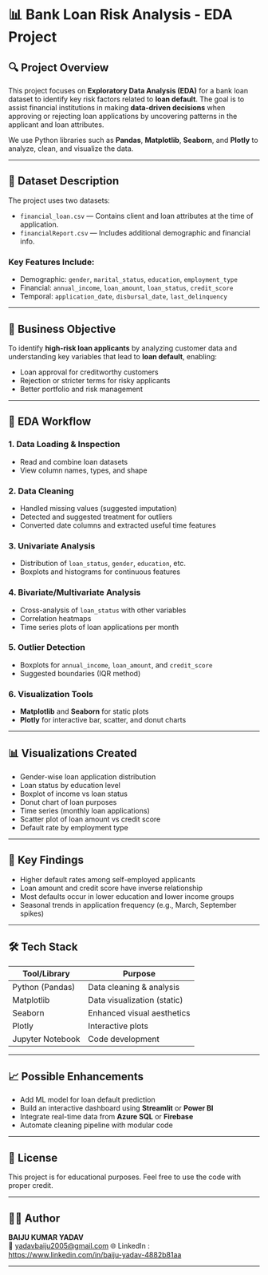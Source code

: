 # 📊 Bank Loan Risk Analysis - EDA Project

## 🔍 Project Overview

This project focuses on **Exploratory Data Analysis (EDA)** for a bank loan dataset to identify key risk factors related to **loan default**. The goal is to assist financial institutions in making **data-driven decisions** when approving or rejecting loan applications by uncovering patterns in the applicant and loan attributes.

We use Python libraries such as **Pandas**, **Matplotlib**, **Seaborn**, and **Plotly** to analyze, clean, and visualize the data.

---

## 📁 Dataset Description

The project uses two datasets:

- `financial_loan.csv` — Contains client and loan attributes at the time of application.
- `financialReport.csv` — Includes additional demographic and financial info.

### Key Features Include:
- Demographic: `gender`, `marital_status`, `education`, `employment_type`
- Financial: `annual_income`, `loan_amount`, `loan_status`, `credit_score`
- Temporal: `application_date`, `disbursal_date`, `last_delinquency`

---

## 🎯 Business Objective

To identify **high-risk loan applicants** by analyzing customer data and understanding key variables that lead to **loan default**, enabling:
- Loan approval for creditworthy customers
- Rejection or stricter terms for risky applicants
- Better portfolio and risk management

---

## 🧠 EDA Workflow

### 1. Data Loading & Inspection
- Read and combine loan datasets
- View column names, types, and shape

### 2. Data Cleaning
- Handled missing values (suggested imputation)
- Detected and suggested treatment for outliers
- Converted date columns and extracted useful time features

### 3. Univariate Analysis
- Distribution of `loan_status`, `gender`, `education`, etc.
- Boxplots and histograms for continuous features

### 4. Bivariate/Multivariate Analysis
- Cross-analysis of `loan_status` with other variables
- Correlation heatmaps
- Time series plots of loan applications per month

### 5. Outlier Detection
- Boxplots for `annual_income`, `loan_amount`, and `credit_score`
- Suggested boundaries (IQR method)

### 6. Visualization Tools
- **Matplotlib** and **Seaborn** for static plots
- **Plotly** for interactive bar, scatter, and donut charts

---

## 📊 Visualizations Created

- Gender-wise loan application distribution
- Loan status by education level
- Boxplot of income vs loan status
- Donut chart of loan purposes
- Time series (monthly loan applications)
- Scatter plot of loan amount vs credit score
- Default rate by employment type

---

## 📌 Key Findings

- Higher default rates among self-employed applicants
- Loan amount and credit score have inverse relationship
- Most defaults occur in lower education and lower income groups
- Seasonal trends in application frequency (e.g., March, September spikes)

---

## 🛠️ Tech Stack

| Tool/Library     | Purpose                     |
|------------------|-----------------------------|
| Python (Pandas)  | Data cleaning & analysis    |
| Matplotlib       | Data visualization (static) |
| Seaborn          | Enhanced visual aesthetics  |
| Plotly           | Interactive plots           |
| Jupyter Notebook | Code development            |

---

## 📈 Possible Enhancements

- Add ML model for loan default prediction
- Build an interactive dashboard using **Streamlit** or **Power BI**
- Integrate real-time data from **Azure SQL** or **Firebase**
- Automate cleaning pipeline with modular code

---

## 🧾 License

This project is for educational purposes. Feel free to use the code with proper credit.

---

## 👨‍💻 Author

**BAIJU KUMAR YADAV**  
📧 yadavbaiju2005@gmail.com 
🌐 LinkedIn : https://www.linkedin.com/in/baiju-yadav-4882b81aa

---

